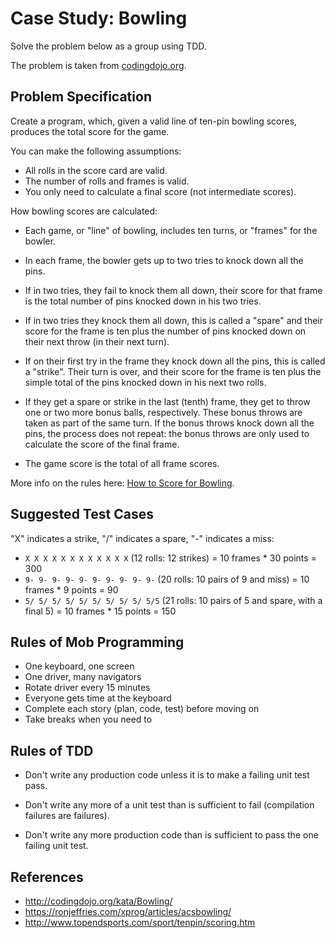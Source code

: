 # Case Study: Bowling

Solve the problem below as a group using TDD.

The problem is taken from [codingdojo.org](http://codingdojo.org/kata/Bowling/).

## Problem Specification

Create a program, which,
given a valid line of ten-pin bowling scores,
produces the total score for the game.

You can make the following assumptions:

- All rolls in the score card are valid.
- The number of rolls and frames is valid.
- You only need to calculate a final score
  (not intermediate scores).

How bowling scores are calculated:

- Each game, or "line" of bowling, includes ten turns, or "frames" for the bowler.

- In each frame, the bowler gets up to two tries to knock down all the pins.

- If in two tries, they fail to knock them all down, their score for that frame is the total number of pins knocked down in his two tries.

- If in two tries they knock them all down, this is called a "spare" and their score for the frame is ten plus the number of pins knocked down on their next throw (in their next turn).

- If on their first try in the frame they knock down all the pins, this is called a "strike". Their turn is over, and their score for the frame is ten plus the simple total of the pins knocked down in his next two rolls.

- If they get a spare or strike in the last (tenth) frame, they get to throw one or two more bonus balls, respectively. These bonus throws are taken as part of the same turn. If the bonus throws knock down all the pins, the process does not repeat: the bonus throws are only used to calculate the score of the final frame.

- The game score is the total of all frame scores.

More info on the rules here: [How to Score for Bowling](http://www.topendsports.com/sport/tenpin/scoring.htm).

## Suggested Test Cases

"X" indicates a strike, "/" indicates a spare, "-" indicates a miss:

- `X X X X X X X X X X X X` (12 rolls: 12 strikes) = 10 frames \* 30 points = 300
- `9- 9- 9- 9- 9- 9- 9- 9- 9- 9-` (20 rolls: 10 pairs of 9 and miss) = 10 frames \* 9 points = 90
- `5/ 5/ 5/ 5/ 5/ 5/ 5/ 5/ 5/ 5/5` (21 rolls: 10 pairs of 5 and spare, with a final 5) = 10 frames \* 15 points = 150

## Rules of Mob Programming

- One keyboard, one screen
- One driver, many navigators
- Rotate driver every 15 minutes
- Everyone gets time at the keyboard
- Complete each story (plan, code, test) before moving on
- Take breaks when you need to

## Rules of TDD

- Don't write any production code
  unless it is to make a failing unit test pass.

- Don't write any more of a unit test
  than is sufficient to fail (compilation failures are failures).

- Don't write any more production code
  than is sufficient to pass the one failing unit test.

## References

- http://codingdojo.org/kata/Bowling/
- https://ronjeffries.com/xprog/articles/acsbowling/
- http://www.topendsports.com/sport/tenpin/scoring.htm
